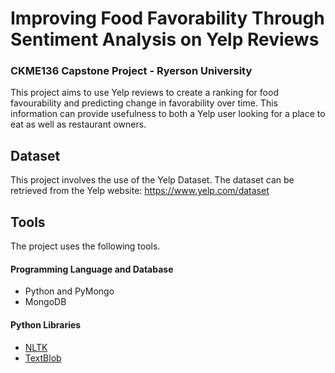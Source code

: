 # Improving Food Favorability Through Sentiment Analysis on Yelp Reviews
### CKME136 Capstone Project - Ryerson University

This project aims to use Yelp reviews to create a ranking for food favourability and predicting change in favorability over time. This information can provide usefulness to both a Yelp user looking for a place to eat as well as restaurant owners.

## Dataset
This project involves the use of the Yelp Dataset. The dataset can be retrieved from the Yelp website: https://www.yelp.com/dataset

## Tools
The project uses the following tools.
#### Programming Language and Database
* Python and PyMongo
* MongoDB

#### Python Libraries
* [NLTK](http://www.nltk.org/)
* [TextBlob](https://github.com/sloria/TextBlob)
